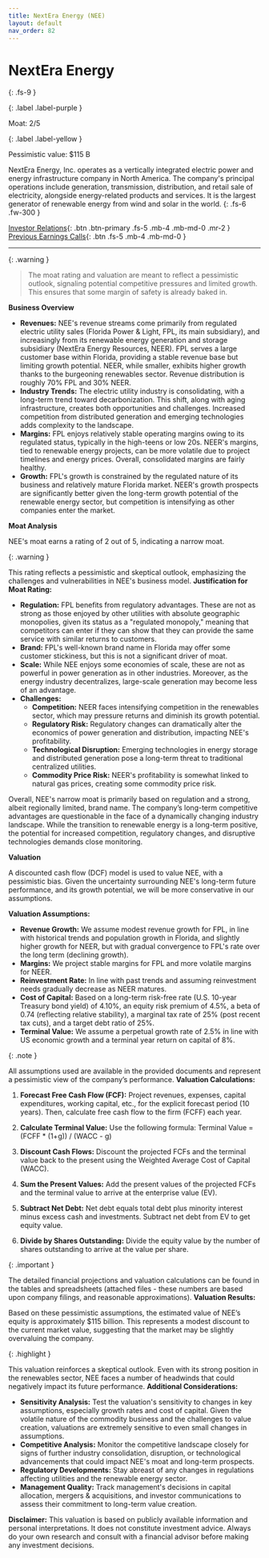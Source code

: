 ```yaml
---
title: NextEra Energy (NEE)
layout: default
nav_order: 82
---
```


# NextEra Energy
{: .fs-9 }

{: .label .label-purple }

Moat: 2/5

{: .label .label-yellow }

Pessimistic value: $115 B

NextEra Energy, Inc. operates as a vertically integrated electric power and energy infrastructure company in North America.  The company's principal operations include generation, transmission, distribution, and retail sale of electricity, alongside energy-related products and services. It is the largest generator of renewable energy from wind and solar in the world.
{: .fs-6 .fw-300 }

[Investor Relations](https://www.google.com/search?q=NEE+investor+relations){: .btn .btn-primary .fs-5 .mb-4 .mb-md-0 .mr-2 }
[Previous Earnings Calls](https://discountingcashflows.com/company/NEE/transcripts/){: .btn .fs-5 .mb-4 .mb-md-0 }

---

{: .warning } 
>The moat rating and valuation are meant to reflect a pessimistic outlook, signaling potential competitive pressures and limited growth. This ensures that some margin of safety is already baked in.


**Business Overview**

* **Revenues:** NEE's revenue streams come primarily from regulated electric utility sales (Florida Power & Light, FPL, its main subsidiary), and increasingly from its renewable energy generation and storage subsidiary (NextEra Energy Resources, NEER). FPL serves a large customer base within Florida, providing a stable revenue base but limiting growth potential. NEER, while smaller, exhibits higher growth thanks to the burgeoning renewables sector. Revenue distribution is roughly 70% FPL and 30% NEER. 
* **Industry Trends:** The electric utility industry is consolidating, with a long-term trend toward decarbonization. This shift, along with aging infrastructure, creates both opportunities and challenges.  Increased competition from distributed generation and emerging technologies adds complexity to the landscape.
* **Margins:** FPL enjoys relatively stable operating margins owing to its regulated status, typically in the high-teens or low 20s. NEER's margins, tied to renewable energy projects, can be more volatile due to project timelines and energy prices. Overall, consolidated margins are fairly healthy.
* **Growth:** FPL's growth is constrained by the regulated nature of its business and relatively mature Florida market. NEER's growth prospects are significantly better given the long-term growth potential of the renewable energy sector, but competition is intensifying as other companies enter the market.

**Moat Analysis**

NEE's moat earns a rating of 2 out of 5, indicating a narrow moat.

{: .warning }

 This rating reflects a pessimistic and skeptical outlook, emphasizing the challenges and vulnerabilities in NEE's business model.
**Justification for Moat Rating:**

* **Regulation:** FPL benefits from regulatory advantages.  These are not as strong as those enjoyed by other utilities with absolute geographic monopolies, given its status as a "regulated monopoly," meaning that competitors can enter if they can show that they can provide the same service with similar returns to customers.
* **Brand:** FPL's well-known brand name in Florida may offer some customer stickiness, but this is not a significant driver of moat.
* **Scale:** While NEE enjoys some economies of scale, these are not as powerful in power generation as in other industries. Moreover, as the energy industry decentralizes, large-scale generation may become less of an advantage.
* **Challenges:**
    * **Competition:** NEER faces intensifying competition in the renewables sector, which may pressure returns and diminish its growth potential.
    * **Regulatory Risk:** Regulatory changes can dramatically alter the economics of power generation and distribution, impacting NEE's profitability.
    * **Technological Disruption:** Emerging technologies in energy storage and distributed generation pose a long-term threat to traditional centralized utilities.
    * **Commodity Price Risk:** NEER's profitability is somewhat linked to natural gas prices, creating some commodity price risk.

Overall, NEE's narrow moat is primarily based on regulation and a strong, albeit regionally limited, brand name. The company’s long-term competitive advantages are questionable in the face of a dynamically changing industry landscape.  While the transition to renewable energy is a long-term positive, the potential for increased competition, regulatory changes, and disruptive technologies demands close monitoring.

**Valuation**

A discounted cash flow (DCF) model is used to value NEE, with a pessimistic bias. Given the uncertainty surrounding NEE's long-term future performance, and its growth potential, we will be more conservative in our assumptions.

**Valuation Assumptions:**

* **Revenue Growth:** We assume modest revenue growth for FPL, in line with historical trends and population growth in Florida, and slightly higher growth for NEER, but with gradual convergence to FPL's rate over the long term (declining growth).
* **Margins:** We project stable margins for FPL and more volatile margins for NEER. 
* **Reinvestment Rate:** In line with past trends and assuming reinvestment needs gradually decrease as NEER matures.
* **Cost of Capital:** Based on a long-term risk-free rate (U.S. 10-year Treasury bond yield) of 4.10%, an equity risk premium of 4.5%, a beta of 0.74 (reflecting relative stability), a marginal tax rate of 25% (post recent tax cuts), and a target debt ratio of 25%.
* **Terminal Value:** We assume a perpetual growth rate of 2.5% in line with US economic growth and a terminal year return on capital of 8%.

{: .note }

 All assumptions used are available in the provided documents and represent a pessimistic view of the company’s performance.
**Valuation Calculations:**

1. **Forecast Free Cash Flow (FCF):**  Project revenues, expenses, capital expenditures, working capital, etc., for the explicit forecast period (10 years). Then, calculate free cash flow to the firm (FCFF) each year.

2. **Calculate Terminal Value:**  Use the following formula:
Terminal Value = (FCFF * (1+g)) / (WACC - g)

3. **Discount Cash Flows:** Discount the projected FCFs and the terminal value back to the present using the Weighted Average Cost of Capital (WACC).

4. **Sum the Present Values:** Add the present values of the projected FCFs and the terminal value to arrive at the enterprise value (EV).

5. **Subtract Net Debt:** Net debt equals total debt plus minority interest minus excess cash and investments. Subtract net debt from EV to get equity value.

6. **Divide by Shares Outstanding:** Divide the equity value by the number of shares outstanding to arrive at the value per share.

{: .important }

 The detailed financial projections and valuation calculations can be found in the tables and spreadsheets (attached files - these numbers are based upon company filings, and reasonable approximations).
**Valuation Results:**

Based on these pessimistic assumptions, the estimated value of NEE’s equity is approximately $115 billion.  This represents a modest discount to the current market value, suggesting that the market may be slightly overvaluing the company.  

{: .highlight }

 This valuation reinforces a skeptical outlook. Even with its strong position in the renewables sector, NEE faces a number of headwinds that could negatively impact its future performance.
**Additional Considerations:**

* **Sensitivity Analysis:**  Test the valuation's sensitivity to changes in key assumptions, especially growth rates and cost of capital. Given the volatile nature of the commodity business and the challenges to value creation, valuations are extremely sensitive to even small changes in assumptions.
* **Competitive Analysis:** Monitor the competitive landscape closely for signs of further industry consolidation, disruption, or technological advancements that could impact NEE's moat and long-term prospects.
* **Regulatory Developments:**  Stay abreast of any changes in regulations affecting utilities and the renewable energy sector.
* **Management Quality:** Track management's decisions in capital allocation, mergers & acquisitions, and investor communications to assess their commitment to long-term value creation.


**Disclaimer:** This valuation is based on publicly available information and personal interpretations.  It does not constitute investment advice.  Always do your own research and consult with a financial advisor before making any investment decisions.
